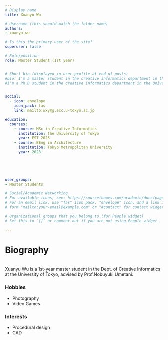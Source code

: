 ```yaml
---
# Display name
title: Xuanyu Wu

# Username (this should match the folder name)
authors: 
- xuanyu_wu

# Is this the primary user of the site?
superuser: false

# Role/position
role: Master Student (1st year)


# Short bio (displayed in user profile at end of posts)
#bio: I'm a master student in the creative informatics department in the University of Tokyo.
#I'm a Ph.D student in the creative informatics department in the University of Tokyo


social:
  - icon: envelope
    icon_pack: fas
    link: mailto:wxy@g.ecc.u-tokyo.ac.jp

education:
  courses:
    - course: MSc in Creative Informatics
      institution: the University of Tokyo
      year: EST 2025
    - course: BEng in Architecture
      institution: Tokyo Metropolitan University
      year: 2023
      

  


user_groups:
- Master Students

# Social/Academic Networking
# For available icons, see: https://sourcethemes.com/academic/docs/page-builder/#icons
# For an email link, use "fas" icon pack, "envelope" icon, and a link in the
# form "mailto:your-email@example.com" or "#contact" for contact widget.

# Organizational groups that you belong to (for People widget)
# Set this to `[]` or comment out if you are not using People widget.

---
```



# **Biography**
<br>
Xuanyu Wu is a 1st-year master student in the Dept. of Creative Informatics at the University of Tokyo, advised by Prof.Nobuyuki Umetani.

### Hobbies
- Photography
- Video Games

### Interests
  - Procedural design
  - CAD